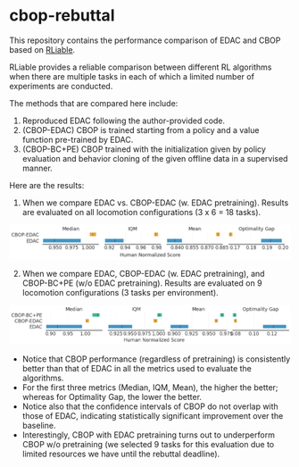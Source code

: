 # cbop-rebuttal

This repository contains the performance comparison of EDAC and CBOP based on [RLiable](https://github.com/google-research/rliable).

RLiable provides a reliable comparison between different RL algorithms when there are multiple tasks in each of which a limited number of experiments are conducted.

The methods that are compared here include:

1. Reproduced EDAC following the author-provided code.
2. (CBOP-EDAC) CBOP is trained starting from a policy and a value function pre-trained by EDAC.
3. (CBOP-BC+PE) CBOP trained with the initialization given by policy evaluation and behavior cloning of the given offline data in a supervised manner.

Here are the results:

1. When we compare EDAC vs. CBOP-EDAC (w. EDAC pretraining). Results are evaluated on all locomotion configurations (3 x 6 = 18 tasks).

<img src="https://github.com/neurips-cbop/cbop-rebuttal/blob/main/locomotion_aggregates_all_tasks.png" width="1000">

2. When we compare EDAC, CBOP-EDAC (w. EDAC pretraining), and CBOP-BC+PE (w/o EDAC pretraining). Results are evaluated on 9 locomotion configurations (3 tasks per environment).

<img src="https://github.com/neurips-cbop/cbop-rebuttal/blob/main/locomotion_aggregates_9tasks.png" width="1000">

* Notice that CBOP performance (regardless of pretraining) is consistently better than that of EDAC in all the metrics used to evaluate the algorithms. 
* For the first three metrics (Median, IQM, Mean), the higher the better; whereas for Optimality Gap, the lower the better. 
* Notice also that the confidence intervals of CBOP do not overlap with those of EDAC, indicating statistically significant improvement over the baseline.
* Interestingly, CBOP with EDAC pretraining turns out to underperform CBOP w/o pretraining (we selected 9 tasks for this evaluation due to limited resources we have until the rebuttal deadline). 
